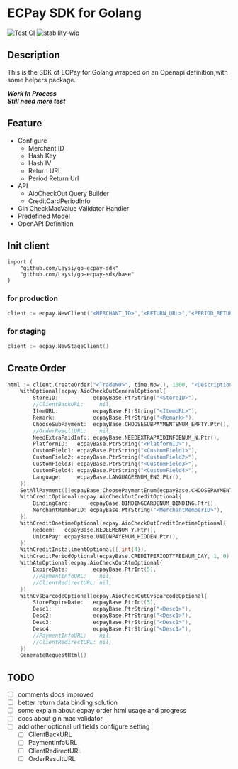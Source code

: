 # ECPay SDK for Golang
[![Test CI](https://github.com/Laysi/go-ecpay-sdk/workflows/Test%20CI/badge.svg?branch=master)](https://github.com/Laysi/go-ecpay-sdk/actions?query=workflow%3A%22Test+CI%22)
![stability-wip](https://img.shields.io/badge/stability-work_in_progress-lightgrey.svg)

## Description
This is the SDK of ECPay for Golang wrapped on an Openapi definition,with some helpers package.


***Work In Process***  
***Still need more test***
 
## Feature
- Configure
  - Merchant ID
  - Hash Key
  - Hash IV
  - Return URL
  - Period Return Url
- API
  - AioCheckOut Query Builder
  - CreditCardPeriodInfo
- Gin CheckMacValue Validator Handler
- Predefined Model
- OpenAPI Definition

## Init client
```
import (
	"github.com/Laysi/go-ecpay-sdk"
	"github.com/Laysi/go-ecpay-sdk/base"
)
```
### for production
```go
client := ecpay.NewClient("<MERCHANT_ID>","<RETURN_URL>","<PERIOD_RETURN_URL>","<HASH_KEY>","<HASH_IV>")
```
### for staging
```go
client := ecpay.NewStageClient()
```
## Create Order

```go
html := client.CreateOrder("<TradeNO>", time.Now(), 1000, "<Description>", []string{"<ItemName1>","<ItemName2>"}).
    WithOptional(ecpay.AioCheckOutGeneralOptional{
        StoreID:           ecpayBase.PtrString("<StoreID>"),
        //ClientBackURL:     nil,
        ItemURL:           ecpayBase.PtrString("<ItemURL>"),
        Remark:            ecpayBase.PtrString("<Remark>"),
        ChooseSubPayment:  ecpayBase.CHOOSESUBPAYMENTENUM_EMPTY.Ptr(),
        //OrderResultURL:    nil,
        NeedExtraPaidInfo: ecpayBase.NEEDEXTRAPAIDINFOENUM_N.Ptr(),
        PlatformID:   ecpayBase.PtrString("<PlatformID>"),
        CustomField1: ecpayBase.PtrString("<CustomField1>"),
        CustomField2: ecpayBase.PtrString("<CustomField2>"),
        CustomField3: ecpayBase.PtrString("<CustomField3>"),
        CustomField4: ecpayBase.PtrString("<CustomField4>"),
        Language:     ecpayBase.LANGUAGEENUM_ENG.Ptr(),
    }).
    SetAllPayment([]ecpayBase.ChoosePaymentEnum{ecpayBase.CHOOSEPAYMENTENUM_ATM, ecpayBase.CHOOSEPAYMENTENUM_CREDIT}).
    WithCreditOptional(ecpay.AioCheckOutCreditOptional{
        BindingCard:      ecpayBase.BINDINGCARDENUM_BINDING.Ptr(),
        MerchantMemberID: ecpayBase.PtrString("<MerchantMemberID>"),
    }).
    WithCreditOnetimeOptional(ecpay.AioCheckOutCreditOnetimeOptional{
        Redeem:   ecpayBase.REDEEMENUM_Y.Ptr(),
        UnionPay: ecpayBase.UNIONPAYENUM_HIDDEN.Ptr(),
    }).
    WithCreditInstallmentOptional([]int{4}).
    WithCreditPeriodOptional(ecpayBase.CREDITPERIODTYPEENUM_DAY, 1, 0).
    WithAtmOptional(ecpay.AioCheckOutAtmOptional{
        ExpireDate:        ecpayBase.PtrInt(5),
        //PaymentInfoURL:    nil,
        //ClientRedirectURL: nil,
    }).
    WithCvsBarcodeOptional(ecpay.AioCheckOutCvsBarcodeOptional{
        StoreExpireDate:   ecpayBase.PtrInt(5),
        Desc1:             ecpayBase.PtrString("<Desc1>"),
        Desc2:             ecpayBase.PtrString("<Desc1>"),
        Desc3:             ecpayBase.PtrString("<Desc1>"),
        Desc4:             ecpayBase.PtrString("<Desc1>"),
        //PaymentInfoURL:    nil,
        //ClientRedirectURL: nil,
    }).
    GenerateRequestHtml()
```

## TODO
- [ ] comments docs improved
- [ ] better return data binding solution
- [ ] some explain about ecpay order html usage and progress
- [ ] docs about gin mac validator 
- [ ] add other optional url fields configure setting
  - [ ] ClientBackURL
  - [ ] PaymentInfoURL
  - [ ] ClientRedirectURL
  - [ ] OrderResultURL